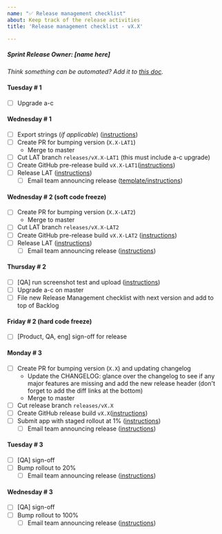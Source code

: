 ```yaml
---
name: "✅ Release management checklist"
about: Keep track of the release activities
title: 'Release management checklist - vX.X'

---
```


##### Sprint Release Owner: _[name here]_

_Think something can be automated? Add it to [this doc](https://docs.google.com/document/d/1I_pf7RhR8uC0P_jB8o5Y8teNxUuLlpKiF_FyBW9veFY/edit?ts=5cdc4d67)._

#### Tuesday # 1

- [ ] Upgrade a-c

#### Wednesday # 1

- [ ] Export strings (*if applicable*) ([instructions](https://github.com/mozilla-mobile/firefox-tv/wiki/Localization#exporting-strings-for-translation))
- [ ] Create PR for bumping version (`X.X-LAT1`)
  - Merge to master
- [ ] Cut LAT branch `releases/vX.X-LAT1` (this must include a-c upgrade)
- [ ] Create GitHub pre-release build `vX.X-LAT1`([instructions](https://github.com/mozilla-mobile/firefox-tv/wiki/Release-Management-Checklist#final-builds))
- [ ] Release LAT ([instructions](https://developer.amazon.com/docs/app-testing/live-app-testing-getting-started.html))
  - [ ] Email team announcing release ([template/instructions](https://github.com/mozilla-mobile/firefox-tv/wiki/Release-Management-Checklist#release-announcement-emails))

#### Wednesday # 2 (soft code freeze)

- [ ] Create PR for bumping version (`X.X-LAT2`)
  - Merge to master
- [ ] Cut LAT branch `releases/vX.X-LAT2`
- [ ] Create GitHub pre-release build `vX.X-LAT2` ([instructions](https://github.com/mozilla-mobile/firefox-tv/wiki/Release-Management-Checklist#final-builds))
- [ ] Release LAT ([instructions](https://developer.amazon.com/docs/app-testing/live-app-testing-getting-started.html))
  - [ ] Email team announcing release ([instructions](https://github.com/mozilla-mobile/firefox-tv/wiki/Release-Management-Checklist#release-announcement-emails))

#### Thursday # 2

- [ ] [QA] run screenshot test and upload ([instructions](https://github.com/mozilla-mobile/firefox-tv/wiki/Localization#screenshots))
- [ ] Upgrade a-c on master
- [ ] File new Release Management checklist with next version and add to top of Backlog

#### Friday # 2 (hard code freeze)

- [ ] [Product, QA, eng] sign-off for release

#### Monday # 3

- [ ] Create PR for bumping version (`X.X`) and updating changelog
  - Update the CHANGELOG: glance over the changelog to see if any major
    features are missing and add the new release header (don't forget to add the diff links at the bottom)
  - Merge to master
- [ ] Cut release branch `releases/vX.X`
- [ ] Create GitHub release build `vX.X`([instructions](https://github.com/mozilla-mobile/firefox-tv/wiki/Release-Management-Checklist#final-builds))
- [ ] Submit app with staged rollout at 1% ([instructions](https://developer.amazon.com/docs/app-submission/submitting-apps-to-amazon-appstore.html))
  - [ ] Email team announcing release ([instructions](https://github.com/mozilla-mobile/firefox-tv/wiki/Release-Management-Checklist#release-announcement-emails))

#### Tuesday # 3

- [ ] [QA] sign-off
- [ ] Bump rollout to 20%
  - [ ] Email team announcing release ([instructions](https://github.com/mozilla-mobile/firefox-tv/wiki/Release-Management-Checklist#release-announcement-emails))

#### Wednesday # 3

- [ ] [QA] sign-off
- [ ] Bump rollout to 100%
  - [ ] Email team announcing release ([instructions](https://github.com/mozilla-mobile/firefox-tv/wiki/Release-Management-Checklist#release-announcement-emails))
